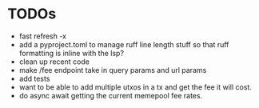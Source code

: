 # TODOs
- fast refresh -x
- add a pyproject.toml to manage ruff line length stuff so that ruff formatting is inline with the lsp?
- clean up recent code
- make /fee endpoint take in query params and url params
- add tests 
- want to be able to add multiple utxos in a tx and get the fee it will cost.
- do async await getting the current memepool fee rates.

